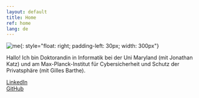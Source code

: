 ```yaml
---
layout: default
title: Home
ref: home
lang: de
---
```


![me](../../../files/pfp.jpg){: style="float: right; padding-left: 30px; width: 300px"}

Hallo! Ich bin Doktorandin in Informatik bei der Uni Maryland (mit Jonathan Katz) und am Max-Planck-Institut für Cybersicherheit und Schutz der Privatsphäre (mit Gilles Barthe).

[LinkedIn](https://www.linkedin.com/in/nglaeser/)  
[GitHub](https://github.com/nglaeser)
